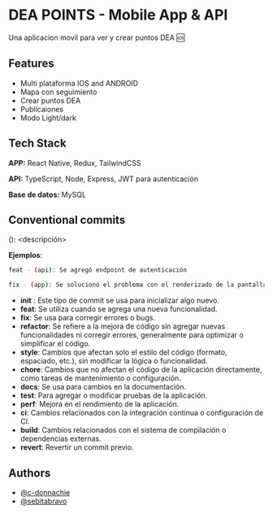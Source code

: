 
# DEA POINTS - Mobile App & API

Una aplicacion movil para ver y crear puntos DEA 🆘


## Features

- Multi plataforma IOS and ANDROID
- Mapa con seguimiento
- Crear puntos DEA
- Publicaiones
- Modo Light/dark


## Tech Stack

**APP:** React Native, Redux, TailwindCSS

**API:** 
TypeScript, Node, Express, JWT para autenticación

**Base de datos:** 
MySQL
## Conventional commits

<tipo>(<scope>): <descripción>

**Ejemplos**:

```bash
feat - (api): Se agregó endpoint de autenticación
```
```bash
fix - (app): Se solucionó el problema con el renderizado de la pantalla de inicin
```

- **init** : Este tipo de commit se usa para inicializar algo nuevo.
- **feat**: Se utiliza cuando se agrega una nueva funcionalidad.
- **fix**: Se usa para corregir errores o bugs.
- **refactor**: Se refiere a la mejora de código sin agregar nuevas funcionalidades ni corregir errores, generalmente para optimizar o simplificar el código.
- **style**: Cambios que afectan solo el estilo del código (formato, espaciado, etc.), sin modificar la lógica o funcionalidad.
- **chore**: Cambios que no afectan el código de la aplicación directamente, como tareas de mantenimiento o configuración.
- **docs**: Se usa para cambios en la documentación.
- **test**: Para agregar o modificar pruebas de la aplicación.
- **perf**: Mejora en el rendimiento de la aplicación.
- **ci**: Cambios relacionados con la integración continua o configuración de CI.
- **build**: Cambios relacionados con el sistema de compilación o dependencias externas.
- **revert**: Revertir un commit previo.
## Authors

- [@c-donnachie](https://github.com/c-donnachie)
- [@sebitabravo](https://github.com/sebitabravo)

